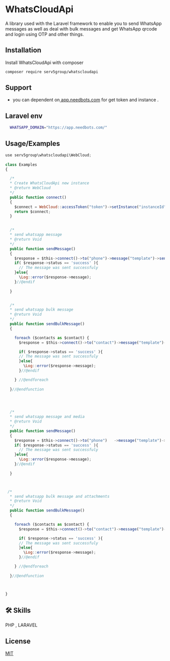 
# WhatsCloudApi

A library used with the Laravel framework to enable you to send WhatsApp messages as well as deal with bulk messages and get WhatsApp qrcode and login using OTP and other things.


## Installation

Install WhatsCloudApi with composer

```bash
composer require serv5group/whatscloudapi
```
    
## Support

- you can dependent on[ app.needbots.com](https://app.needbots.com/) for get token and instance .


## Laravel env

```bash
  WHATSAPP_DOMAIN="https://app.needbots.com/"
```


## Usage/Examples

```javascript
use serv5group\whatscloudapi\WebCloud;
 
class Examples
{

  /*
  * Create WhatsCloudApi new instance
  * @return WebCloud
  */
  public function connect() 
  {
    $connect = WebCloud::accessToken("token")->setInstance("instanceId");
    return $connect;
  }


  /*
  * send whatsapp message
  * @return Void
  */
  public function sendMessage() 
  {
    $response = $this->connect()->to("phone")->message("template")->send();
    if( $response->status == 'success' ){
      // The message was sent successfuly
    }else{
      \Log::error($response->message);
    }//@endif
    
  }


  /*
  * send whatsapp bulk message
  * @return Void
  */
  public function sendBulkMessage() 
  {

    foreach ($contacts as $contact) {
      $response = $this->connect()->to("contact")->message("template")->send();

      if( $response->status == 'success' ){
      // The message was sent successfuly
      }else{
        \Log::error($response->message);
      }//@endif

    } //@endforeach
    
  }//@endfunction



  
  /*
  * send whatsapp message and media
  * @return Void
  */
  public function sendMessage() 
  {
    $response = $this->connect()->to("phone")   ->message("template")->media("path")->send();
    if( $response->status == 'success' ){
      // The message was sent successfuly
    }else{
      \Log::error($response->message);
    }//@endif
    
  }



 /*
  * send whatsapp bulk message and attachments
  * @return Void
  */
  public function sendBulkMessage() 
  {

    foreach ($contacts as $contact) {
      $response = $this->connect()->to("contact")->message("template")->media("path")->send();

      if( $response->status == 'success' ){
      // The message was sent successfuly
      }else{
        \Log::error($response->message);
      }//@endif

    } //@endforeach
    
  }//@endfunction



}
```


## 🛠 Skills
PHP , LARAVEL


## License

[MIT](https://serv5.com)

 
